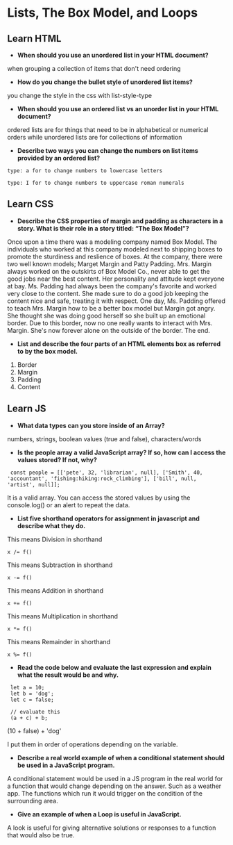# Lists, The Box Model, and Loops



## Learn HTML

* **When should you use an unordered list in your HTML document?**

when grouping a collection of items that don't need ordering

* **How do you change the bullet style of unordered list items?**

you change the style in the css with list-style-type

* **When should you use an ordered list vs an unorder list in your HTML document?**

ordered lists are for things that need to be in alphabetical or numerical orders while unordered lists are for collections of information

* **Describe two ways you can change the numbers on list items provided by an ordered list?**

```
type: a for to change numbers to lowercase letters
```
```
type: I for to change numbers to uppercase roman numerals
```

## Learn CSS

* **Describe the CSS properties of margin and padding as characters in a story. What is their role in a story titled: “The Box Model”?**

Once upon a time there was a modeling company named Box Model. The individuals who worked at this company modeled next to shipping boxes to promote the sturdiness and reslience of boxes. At the company, there were two well known models; Marget Margin and Patty Padding. Mrs. Margin always worked on the outskirts of Box Model Co., never able to get the good jobs near the best content. Her personality and attitude kept everyone at bay. Ms. Padding had always been the company's favorite and worked very close to the content. She made sure to do a good job keeping the content nice and safe, treating it with respect. One day, Ms. Padding offered to teach Mrs. Margin how to be a better box model but Margin got angry. She thought she was doing good herself so she built up an emotional border. Due to this border, now no one really wants to interact with Mrs. Margin. She's now forever alone on the outside of the border. The end. 

* **List and describe the four parts of an HTML elements box as referred to by the box model.**

1. Border
2. Margin
3. Padding
4. Content

## Learn JS

* **What data types can you store inside of an Array?**

 numbers, strings, boolean values (true and false), characters/words

* **Is the people array a valid JavaScript array? If so, how can I access the values stored? If not, why?**

```
 const people = [['pete', 32, 'librarian', null], ['Smith', 40, 'accountant', 'fishing:hiking:rock_climbing'], ['bill', null, 'artist', null]];

```

It is a valid array. You can access the stored values by using the console.log() or an alert to repeat the data.

* **List five shorthand operators for assignment in javascript and describe what they do.**

This means Division in shorthand
```
x /= f()
```

This means Subtraction in shorthand
```
x -= f()
```

This means Addition in shorthand
```
x += f()
```

This means Multiplication in shorthand
```
x *= f()
```

This means Remainder in shorthand
```
x %= f()
```

* **Read the code below and evaluate the last expression and explain what the result would be and why.**

```
 let a = 10;
 let b = 'dog';
 let c = false;

 // evaluate this
 (a + c) + b;
 ```

 (10 + false) + 'dog'

 I put them in order of operations depending on the variable. 

* **Describe a real world example of when a conditional statement should be used in a JavaScript program.**

A conditional statement would be used in a JS program in the real world for a function that would change depending on the answer. Such as a weather app. The functions which run it would trigger on the condition of the surrounding area. 

* **Give an example of when a Loop is useful in JavaScript.**

A look is useful for giving alternative solutions or responses to a function that would also be true. 